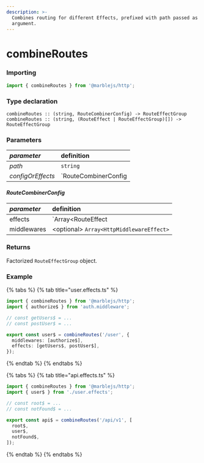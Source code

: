 ```yaml
---
description: >-
  Combines routing for different Effects, prefixed with path passed as a first
  argument.
---
```


# combineRoutes

### **Importing**

```typescript
import { combineRoutes } from '@marblejs/http';
```

### **Type declaration**

```text
combineRoutes :: (string, RouteCombinerConfig) -> RouteEffectGroup
combineRoutes :: (string, (RouteEffect | RouteEffectGroup)[]) -> RouteEffectGroup
```

### **Parameters**

| _parameter_ | definition |
| :--- | :--- |
| _path_ | `string` |
| _configOrEffects_ | `RouteCombinerConfig | Array<RouteEffect | RouteEffectGroup>` |

#### _**RouteCombinerConfig**_

| _parameter_ | definition |
| :--- | :--- |
| effects | `Array<RouteEffect | RouteEffectGroup>` |
| middlewares | &lt;optional&gt; `Array<HttpMiddlewareEffect>` |

### Returns

Factorized `RouteEffectGroup` object.

### Example

{% tabs %}
{% tab title="user.effects.ts" %}
```typescript
import { combineRoutes } from '@marblejs/http';
import { authorize$ } from 'auth.middleware';

// const getUsers$ = ...
// const postUser$ = ...

export const user$ = combineRoutes('/user', {
  middlewares: [authorize$],
  effects: [getUsers$, postUser$],
});
```
{% endtab %}
{% endtabs %}

{% tabs %}
{% tab title="api.effects.ts" %}
```typescript
import { combineRoutes } from '@marblejs/http';
import { user$ } from './user.effects';

// const root$ = ...
// const notFound$ = ...

export const api$ = combineRoutes('/api/v1', [
  root$,
  user$,
  notFound$,
]);
```
{% endtab %}
{% endtabs %}

